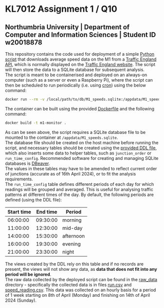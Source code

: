 # KL7012 Assignment 1 / Q10
## Northumbria University | Department of Computer and Information Sciences | Student ID w20018878

This repository contains the code used for deployment of a simple [Python script](M1_collector/M1_collector.py) that downloads average speed data on the M1 from a [Traffic England API](https://www.trafficengland.com/api/network/getJunctionSections?roadName=M1), which is normally displayed on the [Traffic England website](https://www.trafficengland.com/traffic-report). The script will then store the data to a SQLite database for subsequent analysis.  
The script is meant to be containerised and deployed on an always-on computer (such as a server or even a Raspberry Pi), where the script can then be scheduled to run periodically (i.e. using [cron](https://crontab.guru)) using the below command:  

```bash
docker run --rm -v /local/path/to/db/M1_speeds.sqlite:/appdata/M1_speeds.sqlite m1-monitor
```

The container can be built using the provided [Dockerfile](M1_collector/Dockerfile) and the following command:  

```bash
docker build -t m1-monitor .
```

As can be seen above, the script requires a SQLite database file to be mounted to the container at `/appdata/M1_speeds.sqlite`.  
The database file should be created on the host machine before running the script, and necessary tables should be created using the [provided DDL file](M1_collector/DDL.sql), which also inserts some data to helper tables, such as `junction_order` or `run_time_config`. Recommended software for creating and managing SQLite databases is [DBeaver](https://dbeaver.io/download/).  
The values in these tables may have to be amended to reflect current order of junctions (accurate as of 16th April 2024), or to fit the analysis requirements.  
The `run_time_config` table defines different periods of each day for which readings will be grouped and averaged. This is useful for analysing traffic patterns at different times of the day. By default, the following periods are defined (using the DDL file):  

| Start time | End time | Period |
| --- | --- | --- |
| 06:00:00 | 09:30:00 | morning |
| 11:00:00 | 12:30:00 | mid-day |
| 14:00:00 | 15:30:00 | afternoon |
| 16:00:00 | 19:30:00 | evening |
| 21:00:00 | 23:30:00 | night |

The views created by the DDL rely on this table and if no records are present, the views will not show any data, as **data that does not fit into any period will be ignored**.  
The raw data collected by the deployed script can be found in the [raw_data](raw_data) directory - specifically the collected data is in files [run.csv](raw_data/run.csv) and [speed_reading.csv](raw_data/speed_reading.csv). This data was collected on an hourly basis for a period of 1 week starting on 8th of April (Monday) and finishing on 14th of April 2024 (Sunday).